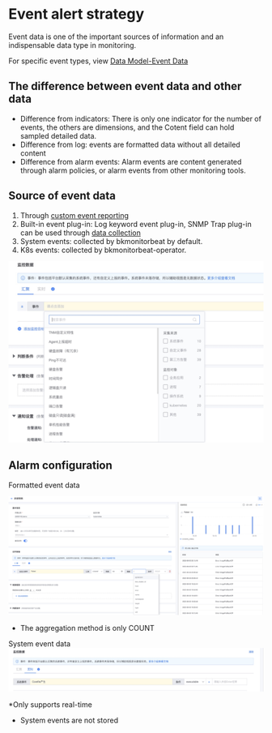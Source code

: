 # Event alert strategy

Event data is one of the important sources of information and an indispensable data type in monitoring.

For specific event types, view [Data Model-Event Data](../../Architecture/datamodule.md)

## The difference between event data and other data

* Difference from indicators: There is only one indicator for the number of events, the others are dimensions, and the Cotent field can hold sampled detailed data.
* Difference from log: events are formatted data without all detailed content
* Difference from alarm events: Alarm events are content generated through alarm policies, or alarm events from other monitoring tools.

## Source of event data

1. Through [custom event reporting](../integrations-events/custom_events_http.md)
2. Built-in event plug-in: Log keyword event plug-in, SNMP Trap plug-in can be used through [data collection](../../ProductFeatures/integrations-metrics/collect_tasks.md)
3. System events: collected by bkmonitorbeat by default.
4. K8s events: collected by bkmonitorbeat-operator.

![](media/16618621380322.jpg)


## Alarm configuration

Formatted event data

![](media/16618622357227.jpg)

* The aggregation method is only COUNT


System event data
![](media/16618623494745.jpg)

*Only supports real-time
* System events are not stored